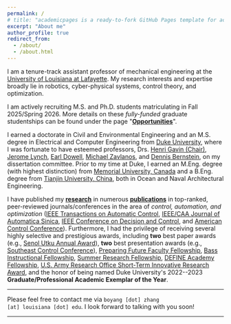 ```yaml
---
permalink: /
# title: "academicpages is a ready-to-fork GitHub Pages template for academic personal websites"
excerpt: "About me"
author_profile: true
redirect_from: 
  - /about/
  - /about.html
---
```


I am a tenure-track assistant professor of mechanical engineering at the [University of Louisiana at Lafayette](https://louisiana.edu/). My research interests and expertise broadly lie in robotics, cyber-physical systems, control theory, and optimization. 

I am actively recruiting M.S. and Ph.D. students matriculating in Fall 2025/Spring 2026. More details on these _fully-funded_ graduate studentships can be found under the page "[**Opportunities**](https://boyangzhangphd.github.io/opportunities)". 

I earned a doctorate in Civil and Environmental Engineering and an M.S. degree in Electrical and Computer Engineering from [Duke University](https://duke.edu/), where I was fortunate to have esteemed professors, Drs. [Henri Gavin (Chair)](https://cee.duke.edu/faculty/henri-gavin), [Jerome Lynch](https://cee.duke.edu/faculty/jerome-lynch), [Earl Dowell](https://mems.duke.edu/faculty/earl-dowell), [Michael Zavlanos](https://mems.duke.edu/faculty/michael-zavlanos), and [Dennis Bernstein](https://aero.engin.umich.edu/people/bernstein-dennis/), on my dissertation committee. 
Prior to my time at Duke, I earned an M.Eng. degree (with highest distinction) from [Memorial University, Canada](https://www.mun.ca/) and a B.Eng. degree from [Tianjin University, China](https://www.tju.edu.cn/), both in Ocean and Naval Architectural Engineering.

I have published my [**research**](https://boyangzhangphd.github.io/research) in numerous [**publications**](https://boyangzhangphd.github.io/publications) in top-ranked, peer-reviewed journals/conferences in the area of _control, automation, and optimization_ ([IEEE Transactions on Automatic Control](https://ieeexplore.ieee.org/document/9354990), [IEEE/CAA Journal of Automatica Sinica](https://ieeexplore.ieee.org/document/9763476), [IEEE Conference on Decision and Control](https://ieeexplore.ieee.org/document/9683102), and [American Control Conference](https://ieeexplore.ieee.org/document/9867205)). 
Furthermore, I had the privilege of receiving several highly selective and prestigious awards, including **two** best paper awards (e.g., [Senol Utku Annual Award](https://cee.duke.edu/about/awards-honors/senol-utku-award)), **two** best presentation awards (e.g., [Southeast Control Conference](https://secc.mae.ufl.edu/2023/03/16/best-presentation-award/)), [Preparing Future Faculty Fellowship](https://gradschool.duke.edu/professional-development/programs/preparing-future-faculty/), [Bass Instructional Fellowship](https://gradschool.duke.edu/professional-development/programs/bass-instructional-fellowships/), [Summer Research Fellowship](https://gradschool.duke.edu/financial-support/find-funding/summer-research-fellowship-students-physical-sciences-and-engineering-third-year-phd-students-and/), [DEFINE Academy Fellowship](https://sites.google.com/view/duke-engineering-define/home), [U.S. Army Research Office Short-Term Innovative Research Award](https://www.arl.army.mil/collaborate-with-us/opportunity/arl-baa/), and the honor of being named Duke University's 2022--2023 **Graduate/Professional Academic Exemplar of the Year**. 

---

Please feel free to contact me via <code class="language-plaintext highlighter-rouge">boyang [dot] zhang [at] louisiana [dot] edu</code>. 
I look forward to talking with you soon! 

--- 

<br /> 

<script type="text/javascript" id="clustrmaps" src="//clustrmaps.com/map_v2.js?d=DlSMo3z0AdxQhtPfR5A3KhMXa2GBayjG7Mc48sDhpE4&cl=ffffff&w=a"></script>
 
<!---
Here is my [**CV**](https://boyangzhangphd.github.io/cv). More details about my teaching experience and recent updates are respectively available under the "[**Teaching**](https://boyangzhangphd.github.io/teaching)" tab and the "[**News**](https://boyangzhangphd.github.io/news)" tab. 

I earned a doctorate in Civil and Environmental Engineering and an M.S. degree in Electrical and Computer Engineering from [Duke University](https://duke.edu/), where I was fortunate to have esteemed professors, Drs. [Henri Gavin (Chair)](https://cee.duke.edu/faculty/henri-gavin), [Jerome Lynch](https://cee.duke.edu/faculty/jerome-lynch), [Earl Dowell](https://mems.duke.edu/faculty/earl-dowell), [Michael Zavlanos](https://mems.duke.edu/faculty/michael-zavlanos), and [Dennis Bernstein](https://aero.engin.umich.edu/people/bernstein-dennis/), on my dissertation committee. 
Prior to my time at Duke, I earned an M.Eng. degree (with highest distinction) from [Memorial University, Canada](https://www.mun.ca/) and a B.Eng. degree from [Tianjin University, China](https://www.tju.edu.cn/), both in Ocean and Naval Architectural Engineering.

By successfully crafting applications and proposals, I have secured over **$197,000** in competitive fellowships and grants to fund my doctoral work. 
So far I have published my doctoral [**research**](https://boyangzhangphd.github.io/research) in **seven** first-authored [**publications**](https://boyangzhangphd.github.io/publications) in top-ranked, peer-reviewed journals/conferences in the area of _control, automation, and optimization_ ([IEEE Transactions on Automatic Control](https://ieeexplore.ieee.org/document/9354990), [IEEE/CAA Journal of Automatica Sinica](https://ieeexplore.ieee.org/document/9763476), [IEEE Conference on Decision and Control](https://ieeexplore.ieee.org/document/9683102), and [American Control Conference](https://ieeexplore.ieee.org/document/9867205)). Furthermore, I have received **two** best paper awards ([Senol Utku Annual Award](https://cee.duke.edu/about/awards-honors/senol-utku-award)), **two** best presentation awards ([Southeast Control Conference](https://secc.mae.ufl.edu/2023/03/16/best-presentation-award/)), and the honor of being named Duke University's 2022--2023 **Graduate/Professional Academic Exemplar of the Year**. 

During my doctoral training at Duke, I had the privilege of receiving several highly selective and prestigious awards, including [Preparing Future Faculty Fellowship](https://gradschool.duke.edu/professional-development/programs/preparing-future-faculty/), [Bass Instructional Teaching Assistant Fellowship](https://gradschool.duke.edu/professional-development/programs/bass-instructional-fellowships/), [Summer Research Fellowship](https://gradschool.duke.edu/financial-support/find-funding/summer-research-fellowship-students-physical-sciences-and-engineering-third-year-phd-students-and/), [Certificate in College Teaching](https://gradschool.duke.edu/professional-development/programs/certificate-college-teaching/), and [U.S. Army Research Office Short-Term Innovative Research Award](https://www.arl.army.mil/collaborate-with-us/opportunity/arl-baa/). These accolades and training experiences have equipped me to excel as both a researcher and educator. 

(e.g., [Bass Instructional Teaching Assistant Fellowship](https://gradschool.duke.edu/professional-development/programs/bass-instructional-fellowships/bass-instructional-teaching/), [Summer Research Fellowship](https://gradschool.duke.edu/financial-support/find-funding/summer-research-fellowship-students-physical-sciences-and-engineering-third-year-phd-students-and/), [IEEE Conference on Decision and Control Student Travel Award](https://ieeecss.org/activities/student-travel-support), and [U.S. Army Research Office Short-Term Innovative Research Award](https://www.arl.army.mil/collaborate-with-us/opportunity/arl-baa/))

It is a free service in which websites are built and hosted from code and data stored in a GitHub repository, automatically updating when a new commit is made to the respository. This template was forked from the [Minimal Mistakes Jekyll Theme](https://mmistakes.github.io/minimal-mistakes/) created by Michael Rose, and then extended to support the kinds of content that academics have: publications, talks, teaching, a portfolio, blog posts, and a dynamically-generated CV. You can fork [this repository](https://github.com/academicpages/academicpages.github.io) right now, modify the configuration and markdown files, add your own PDFs and other content, and have your own site for free, with no ads! An older version of this template powers my own personal website at [stuartgeiger.com](http://stuartgeiger.com), which uses [this Github repository](https://github.com/staeiou/staeiou.github.io).

A data-driven personal website
======
Like many other Jekyll-based GitHub Pages templates, academicpages makes you separate the website's content from its form. The content & metadata of your website are in structured markdown files, while various other files constitute the theme, specifying how to transform that content & metadata into HTML pages. You keep these various markdown (.md), YAML (.yml), HTML, and CSS files in a public GitHub repository. Each time you commit and push an update to the repository, the [GitHub pages](https://pages.github.com/) service creates static HTML pages based on these files, which are hosted on GitHub's servers free of charge.

Many of the features of dynamic content management systems (like Wordpress) can be achieved in this fashion, using a fraction of the computational resources and with far less vulnerability to hacking and DDoSing. You can also modify the theme to your heart's content without touching the content of your site. If you get to a point where you've broken something in Jekyll/HTML/CSS beyond repair, your markdown files describing your talks, publications, etc. are safe. You can rollback the changes or even delete the repository and start over -- just be sure to save the markdown files! Finally, you can also write scripts that process the structured data on the site, such as [this one](https://github.com/academicpages/academicpages.github.io/blob/master/talkmap.ipynb) that analyzes metadata in pages about talks to display [a map of every location you've given a talk](https://academicpages.github.io/talkmap.html).

Getting started
======
1. Register a GitHub account if you don't have one and confirm your e-mail (required!)
1. Fork [this repository](https://github.com/academicpages/academicpages.github.io) by clicking the "fork" button in the top right. 
1. Go to the repository's settings (rightmost item in the tabs that start with "Code", should be below "Unwatch"). Rename the repository "[your GitHub username].github.io", which will also be your website's URL.
1. Set site-wide configuration and create content & metadata (see below -- also see [this set of diffs](http://archive.is/3TPas) showing what files were changed to set up [an example site](https://getorg-testacct.github.io) for a user with the username "getorg-testacct")
1. Upload any files (like PDFs, .zip files, etc.) to the files/ directory. They will appear at https://[your GitHub username].github.io/files/example.pdf.  
1. Check status by going to the repository settings, in the "GitHub pages" section

Site-wide configuration
------
The main configuration file for the site is in the base directory in [_config.yml](https://github.com/academicpages/academicpages.github.io/blob/master/_config.yml), which defines the content in the sidebars and other site-wide features. You will need to replace the default variables with ones about yourself and your site's github repository. The configuration file for the top menu is in [_data/navigation.yml](https://github.com/academicpages/academicpages.github.io/blob/master/_data/navigation.yml). For example, if you don't have a portfolio or blog posts, you can remove those items from that navigation.yml file to remove them from the header. 

Create content & metadata
------
For site content, there is one markdown file for each type of content, which are stored in directories like _publications, _talks, _posts, _teaching, or _pages. For example, each talk is a markdown file in the [_talks directory](https://github.com/academicpages/academicpages.github.io/tree/master/_talks). At the top of each markdown file is structured data in YAML about the talk, which the theme will parse to do lots of cool stuff. The same structured data about a talk is used to generate the list of talks on the [Talks page](https://academicpages.github.io/talks), each [individual page](https://academicpages.github.io/talks/2012-03-01-talk-1) for specific talks, the talks section for the [CV page](https://academicpages.github.io/cv), and the [map of places you've given a talk](https://academicpages.github.io/talkmap.html) (if you run this [python file](https://github.com/academicpages/academicpages.github.io/blob/master/talkmap.py) or [Jupyter notebook](https://github.com/academicpages/academicpages.github.io/blob/master/talkmap.ipynb), which creates the HTML for the map based on the contents of the _talks directory).

**Markdown generator**

I have also created [a set of Jupyter notebooks](https://github.com/academicpages/academicpages.github.io/tree/master/markdown_generator
) that converts a CSV containing structured data about talks or presentations into individual markdown files that will be properly formatted for the academicpages template. The sample CSVs in that directory are the ones I used to create my own personal website at stuartgeiger.com. My usual workflow is that I keep a spreadsheet of my publications and talks, then run the code in these notebooks to generate the markdown files, then commit and push them to the GitHub repository.

How to edit your site's GitHub repository
------
Many people use a git client to create files on their local computer and then push them to GitHub's servers. If you are not familiar with git, you can directly edit these configuration and markdown files directly in the github.com interface. Navigate to a file (like [this one](https://github.com/academicpages/academicpages.github.io/blob/master/_talks/2012-03-01-talk-1.md) and click the pencil icon in the top right of the content preview (to the right of the "Raw | Blame | History" buttons). You can delete a file by clicking the trashcan icon to the right of the pencil icon. You can also create new files or upload files by navigating to a directory and clicking the "Create new file" or "Upload files" buttons. 

Example: editing a markdown file for a talk
![Editing a markdown file for a talk](/images/editing-talk.png)

For more info
------
More info about configuring academicpages can be found in [the guide](https://academicpages.github.io/markdown/). The [guides for the Minimal Mistakes theme](https://mmistakes.github.io/minimal-mistakes/docs/configuration/) (which this theme was forked from) might also be helpful.
--> 
